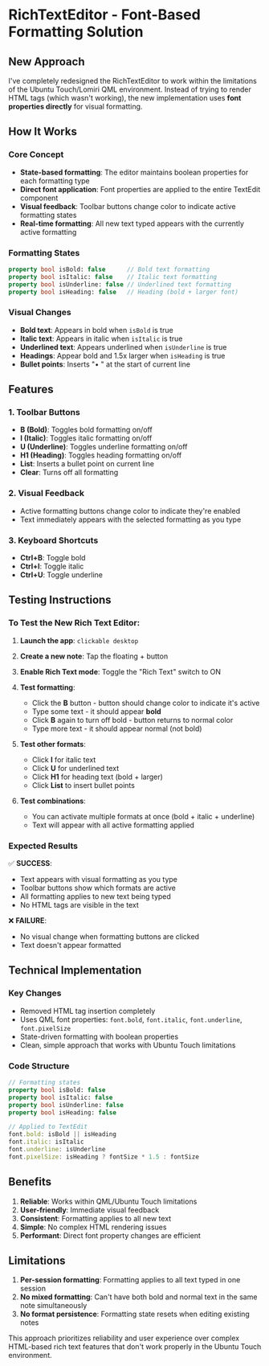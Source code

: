 # RichTextEditor - Font-Based Formatting Solution

## New Approach

I've completely redesigned the RichTextEditor to work within the limitations of the Ubuntu Touch/Lomiri QML environment. Instead of trying to render HTML tags (which wasn't working), the new implementation uses **font properties directly** for visual formatting.

## How It Works

### Core Concept
- **State-based formatting**: The editor maintains boolean properties for each formatting type
- **Direct font application**: Font properties are applied to the entire TextEdit component
- **Visual feedback**: Toolbar buttons change color to indicate active formatting states
- **Real-time formatting**: All new text typed appears with the currently active formatting

### Formatting States
```qml
property bool isBold: false      // Bold text formatting
property bool isItalic: false    // Italic text formatting  
property bool isUnderline: false // Underlined text formatting
property bool isHeading: false   // Heading (bold + larger font)
```

### Visual Changes
- **Bold text**: Appears in bold when `isBold` is true
- **Italic text**: Appears in italic when `isItalic` is true
- **Underlined text**: Appears underlined when `isUnderline` is true
- **Headings**: Appear bold and 1.5x larger when `isHeading` is true
- **Bullet points**: Inserts "• " at the start of current line

## Features

### 1. Toolbar Buttons
- **B (Bold)**: Toggles bold formatting on/off
- **I (Italic)**: Toggles italic formatting on/off
- **U (Underline)**: Toggles underline formatting on/off
- **H1 (Heading)**: Toggles heading formatting on/off
- **List**: Inserts a bullet point on current line
- **Clear**: Turns off all formatting

### 2. Visual Feedback
- Active formatting buttons change color to indicate they're enabled
- Text immediately appears with the selected formatting as you type

### 3. Keyboard Shortcuts
- **Ctrl+B**: Toggle bold
- **Ctrl+I**: Toggle italic  
- **Ctrl+U**: Toggle underline

## Testing Instructions

### To Test the New Rich Text Editor:

1. **Launch the app**: `clickable desktop`

2. **Create a new note**: Tap the floating + button

3. **Enable Rich Text mode**: Toggle the "Rich Text" switch to ON

4. **Test formatting**:
   - Click the **B** button - button should change color to indicate it's active
   - Type some text - it should appear **bold**
   - Click **B** again to turn off bold - button returns to normal color
   - Type more text - it should appear normal (not bold)

5. **Test other formats**:
   - Click **I** for italic text
   - Click **U** for underlined text  
   - Click **H1** for heading text (bold + larger)
   - Click **List** to insert bullet points

6. **Test combinations**:
   - You can activate multiple formats at once (bold + italic + underline)
   - Text will appear with all active formatting applied

### Expected Results

✅ **SUCCESS**: 
- Text appears with visual formatting as you type
- Toolbar buttons show which formats are active
- All formatting applies to new text being typed
- No HTML tags are visible in the text

❌ **FAILURE**: 
- No visual change when formatting buttons are clicked
- Text doesn't appear formatted

## Technical Implementation

### Key Changes
- Removed HTML tag insertion completely
- Uses QML font properties: `font.bold`, `font.italic`, `font.underline`, `font.pixelSize`
- State-driven formatting with boolean properties
- Clean, simple approach that works with Ubuntu Touch limitations

### Code Structure
```qml
// Formatting states
property bool isBold: false
property bool isItalic: false  
property bool isUnderline: false
property bool isHeading: false

// Applied to TextEdit
font.bold: isBold || isHeading
font.italic: isItalic
font.underline: isUnderline
font.pixelSize: isHeading ? fontSize * 1.5 : fontSize
```

## Benefits

1. **Reliable**: Works within QML/Ubuntu Touch limitations
2. **User-friendly**: Immediate visual feedback
3. **Consistent**: Formatting applies to all new text
4. **Simple**: No complex HTML rendering issues
5. **Performant**: Direct font property changes are efficient

## Limitations

1. **Per-session formatting**: Formatting applies to all text typed in one session
2. **No mixed formatting**: Can't have both bold and normal text in the same note simultaneously
3. **No format persistence**: Formatting state resets when editing existing notes

This approach prioritizes reliability and user experience over complex HTML-based rich text features that don't work properly in the Ubuntu Touch environment.
